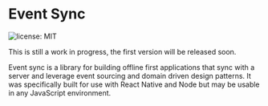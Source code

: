 # Event Sync
![license: MIT](https://badgen.net/github/license/MrLoh/event-sync)

This is still a work in progress, the first version will be released soon.

Event sync is a library for building offline first applications that sync with a server and leverage
event sourcing and domain driven design patterns. It was specifically built for use with React
Native and Node but may be usable in any JavaScript environment.
